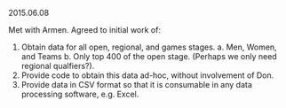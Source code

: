 2015.06.08

Met with Armen. Agreed to initial work of:

1. Obtain data for all open, regional, and games stages.
    a. Men, Women, and Teams
    b. Only top 400 of the open stage. (Perhaps we only need regional qualfiers?).
2. Provide code to obtain this data ad-hoc, without involvement of Don.
3. Provide data in CSV format so that it is consumable in any data processing software, e.g. Excel.
